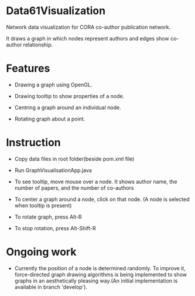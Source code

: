 # Data61Visualization
Network data visualization for CORA co-author publication network.

It draws a graph in which nodes represent authors and edges show co-author relationship. 

# Features
  
  - Drawing a graph using OpenGL.

  - Drawing tooltip to show properties of a node.

  - Centring a graph around an individual node.

  - Rotating graph about a point.   

# Instruction

  - Copy data files in root folder(beside pom.xml file)
  
  - Run GraphVisualisationApp.java 

  - To see tooltip, move mouse over a node. It shows author name, the number of papers, and the number of co-authors

  - To center a graph around a node, click on that node. (A node is selected when tooltip is present)

  - To rotate graph, press Alt-R

  - To stop rotation, press Alt-Shift-R 

# Ongoing work

  - Currently the position of a node is determined randomly. To improve it, force-directed graph drawing algorithms is being implemented to show graphs in an aesthetically pleasing way.(An initial implementation is available in branch 'develop').  